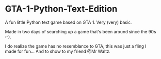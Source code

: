 # GTA-1-Python-Text-Edition
A fun little Python text game based on GTA 1. Very (very) basic.

Made in two days of searching up a game that's been around since the 90s :-).

I do realize the game has no resemblance to GTA, this was just a fling I made for fun...
And to show to my friend @Mr Waltz.
